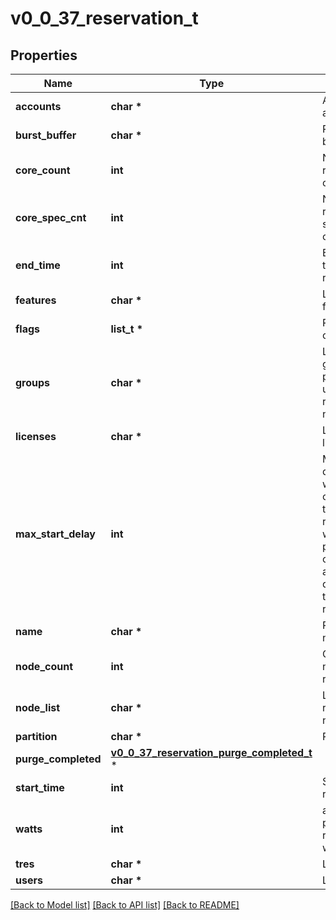 # v0_0_37_reservation_t

## Properties
Name | Type | Description | Notes
------------ | ------------- | ------------- | -------------
**accounts** | **char \*** | Allowed accounts | [optional] 
**burst_buffer** | **char \*** | Reserved burst buffer | [optional] 
**core_count** | **int** | Number of reserved cores | [optional] 
**core_spec_cnt** | **int** | Number of reserved specialized cores | [optional] 
**end_time** | **int** | End time of the reservation | [optional] 
**features** | **char \*** | List of features | [optional] 
**flags** | **list_t \*** | Reservation options | [optional] 
**groups** | **char \*** | List of groups permitted to use the reserved nodes | [optional] 
**licenses** | **char \*** | List of licenses | [optional] 
**max_start_delay** | **int** | Maximum delay in which jobs outside of the reservation will be permitted to overlap once any jobs are queued for the reservation | [optional] 
**name** | **char \*** | Reservationn name | [optional] 
**node_count** | **int** | Count of nodes reserved | [optional] 
**node_list** | **char \*** | List of reserved nodes | [optional] 
**partition** | **char \*** | Partition | [optional] 
**purge_completed** | [**v0_0_37_reservation_purge_completed_t**](v0_0_37_reservation_purge_completed.md) \* |  | [optional] 
**start_time** | **int** | Start time of reservation | [optional] 
**watts** | **int** | amount of power to reserve in watts | [optional] 
**tres** | **char \*** | List of TRES | [optional] 
**users** | **char \*** | List of users | [optional] 

[[Back to Model list]](../README.md#documentation-for-models) [[Back to API list]](../README.md#documentation-for-api-endpoints) [[Back to README]](../README.md)



